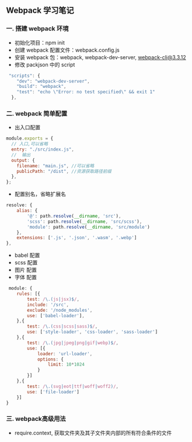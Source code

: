 ## Webpack 学习笔记

### 一. 搭建 webpack 环境

- 初始化项目：npm init
- 创建 webpack 配置文件：webpack.config.js
- 安装 webpack 包：webpack, webpack-dev-server, webpack-cli@3.3.12
- 修改 packjson 中的 script

```js
 "scripts": {
    "dev": "webpack-dev-server",
    "build": "webpack",
    "test": "echo \"Error: no test specified\" && exit 1"
  },
```

### 二. webpack 简单配置

- 出入口配置

```js
module.exports = {
  // 入口,可以省略
  entry: "./src/index.js",
  //  输出
  output: {
    filename: "main.js", //可以省略
    publicPath: "/dist", //资源获取路径前缀
  },
};
```

- 配置别名，省略扩展名

```js
resolve: {
    alias: {
        '@': path.resolve(__dirname, 'src'),
        'scss': path.resolve(__dirname, 'src/scss'),
        'module': path.resolve(__dirname, 'src/module')
    },
    extensions: ['.js', '.json', '.wasm', '.webp']
},

```
- babel 配置
- scss 配置
- 图片 配置
- 字体 配置

```js
 module: {
    rules: [{
        test: /\.(js|jsx)$/,
        include: '/src',
        exclude: '/node_modules',
        use: ['babel-loader'],
    },{
        test: /\.(css|scss|sass)$/,
        use: ['style-loader', 'css-loader', 'sass-loader']
    },{
        test: /\.(jpg|jpeg|png|gif|webp)$/,
        use: [{
            loader: 'url-loader',
            options: {
                limit: 10*1024
            }
        }]
    },{
        test: /\.(svg|eot|ttf|woff|woff2)/,
        use: ['file-loader']
    }]
}
```
### 三. webpack高级用法
- require.context, 获取文件夹及其子文件夹内部的所有符合条件的文件